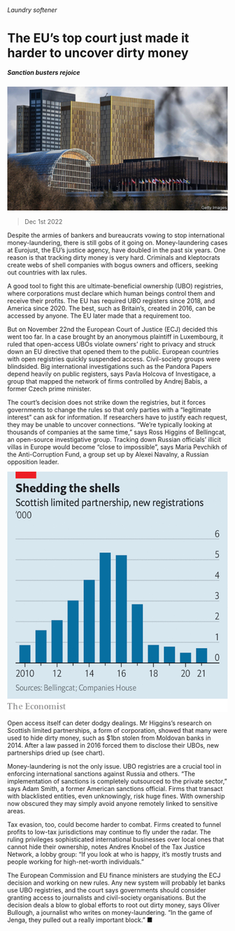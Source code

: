 ###### Laundry softener

# The EU’s top court just made it harder to uncover dirty money 

##### Sanction busters rejoice 

![image](images/20221203_FNP503.jpg) 

> Dec 1st 2022 

Despite the armies of bankers and bureaucrats vowing to stop international money-laundering, there is still gobs of it going on. Money-laundering cases at Eurojust, the EU’s justice agency, have doubled in the past six years. One reason is that tracking dirty money is very hard. Criminals and kleptocrats create webs of shell companies with bogus owners and officers, seeking out countries with lax rules. 

A good tool to fight this are ultimate-beneficial ownership (UBO) registries, where corporations must declare which human beings control them and receive their profits. The EU has required UBO registers since 2018, and America since 2020. The best, such as Britain’s, created in 2016, can be accessed by anyone. The EU later made that a requirement too.

But on November 22nd the European Court of Justice (ECJ) decided this went too far. In a case brought by an anonymous plaintiff in Luxembourg, it ruled that open-access UBOs violate owners’ right to privacy and struck down an EU directive that opened them to the public. European countries with open registries quickly suspended access. Civil-society groups were blindsided. Big international investigations such as the Pandora Papers depend heavily on public registers, says Pavla Holcova of Investigace, a group that mapped the network of firms controlled by Andrej Babis, a former Czech prime minister.

The court’s decision does not strike down the registries, but it forces governments to change the rules so that only parties with a “legitimate interest” can ask for information. If researchers have to justify each request, they may be unable to uncover connections. “We’re typically looking at thousands of companies at the same time,” says Ross Higgins of Bellingcat, an open-source investigative group. Tracking down Russian officials’ illicit villas in Europe would become “close to impossible”, says Maria Pevchikh of the Anti-Corruption Fund, a group set up by Alexei Navalny, a Russian opposition leader. 

![image](images/20221203_FNC034.png) 


Open access itself can deter dodgy dealings. Mr Higgins’s research on Scottish limited partnerships, a form of corporation, showed that many were used to hide dirty money, such as $1bn stolen from Moldovan banks in 2014. After a law passed in 2016 forced them to disclose their UBOs, new partnerships dried up (see chart).

Money-laundering is not the only issue. UBO registries are a crucial tool in enforcing international sanctions against Russia and others. “The implementation of sanctions is completely outsourced to the private sector,” says Adam Smith, a former American sanctions official. Firms that transact with blacklisted entities, even unknowingly, risk huge fines. With ownership now obscured they may simply avoid anyone remotely linked to sensitive areas. 

Tax evasion, too, could become harder to combat. Firms created to funnel profits to low-tax jurisdictions may continue to fly under the radar. The ruling privileges sophisticated international businesses over local ones that cannot hide their ownership, notes Andres Knobel of the Tax Justice Network, a lobby group: “If you look at who is happy, it’s mostly trusts and people working for high-net-worth individuals.”

The European Commission and EU finance ministers are studying the ECJ decision and working on new rules. Any new system will probably let banks use UBO registries, and the court says governments should consider granting access to journalists and civil-society organisations. But the decision deals a blow to global efforts to root out dirty money, says Oliver Bullough, a journalist who writes on money-laundering. “In the game of Jenga, they pulled out a really important block.” ■


